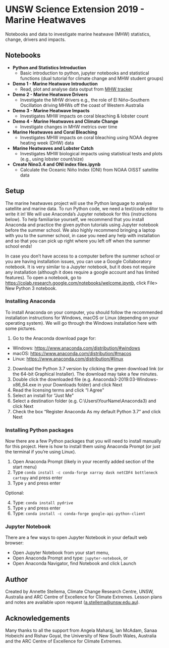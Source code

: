 <h1>UNSW Science Extension 2019 - Marine Heatwaves</h1>

Notebooks and data to investigate marine heatwave (MHW) statistics, change, drivers and impacts.

<h2>Notebooks</h2>

- **Python and Statistics Introduction** 
  * Basic introduction to python, jupyter notebooks and statistical functions (dual tutorial for climate change and MHW student groups)
- **Demo 1 - Marine Heatwave Introduction** 
  * Read, plot and analyse data output from [MHW tracker](http://www.marineheatwaves.org/tracker.html)
- **Demo 2 - Marine Heatwave Drivers** 
  * Investigate the MHW drivers e.g., the role of El Niño–Southern Oscillation driving MHWs off the coast of Western Australia
- **Demo 3 - Marine Heatwave Impacts** 
  * Investigates MHW impacts on coral bleaching & lobster count
- **Demo 4 - Marine Heatwaves and Climate Change** 
  * Investigate changes in MHW metrics over time
- **Marine Heatwaves and Coral Bleaching** 
  * Investigates MHW impacts on coral bleaching using NOAA degree heating week (DHW) data
- **Marine Heatwaves and Lobster Catch** 
  * Investigates MHW biological impacts using statistical tests and plots (e.g., using lobster count/size)
- **Create Nino3.4 and ONI index files.ipynb** 
  * Calculate the Oceanic Niño Index (ONI) from NOAA OISST satellite data

<h2>Setup</h2>

The marine heatwaves project will use the Python language to analyse satellite and marine data. To run Python code, we need a text/code editor to write it in! We will use Anaconda’s Jupyter notebook for this (instructions below). To help familiarise yourself, we recommend that you install Anaconda and practice the given python tutorials using Jupyter notebook before the summer school. We also highly recommend bringing a laptop with you to the summer school, in case you need any help with installation and so that you can pick up right where you left off when the summer school ends!

In case you don’t have access to a computer before the summer school or you are having installation issues, you can use a Google Collaboratory notebook. It is very similar to a Jupyter notebook, but it does not require any installation (although it does require a google account and has limited features). To open a notebook, go to https://colab.research.google.com/notebooks/welcome.ipynb, click File> New Python 3 notebook.

<h3>Installing Anaconda</h3>

To install Anaconda on your computer, you should follow the recommended installation instructions for Windows, macOS or Linux (depending on your operating system). We will go through the Windows installation here with some pictures.

1. Go to the Anaconda download page for:
  * Windows: https://www.anaconda.com/distribution/#windows
  * macOS: https://www.anaconda.com/distribution/#macos
  * Linux: https://www.anaconda.com/distribution/#linux
2. Download the Python 3.7 version by clicking the green download link (or the 64-bit Graphical Installer). The download may take a few minutes.
3. Double click the downloaded file (e.g. Anaconda3-2019.03-Windows-x86_64.exe in your Downloads folder) and click Next  
4. Read the licensing terms and click “I Agree"
5. Select an install for “Just Me"
6. Select a destination folder (e.g. C:\Users\YourName\Anaconda3) and click Next
7. Check the box “Register Anaconda As my default Python 3.7” and click Next

<h3>Installing Python packages</h3>

Now there are a few Python packages that you will need to install manually for this project. Here is how to install them using Anaconda Prompt (or just the terminal if you’re using Linux).

1. Open Anaconda Prompt (likely in your recently added section of the start menu)
2. Type `conda install -c conda-forge xarray dask netCDF4 bottleneck cartopy` and press enter
3. Type `y` and press enter

Optional:

4. Type: `conda install pydrive`
5. Type `y` and press enter
6. Type: `conda install -c conda-forge google-api-python-client`

<h3>Jupyter Notebook</h3>

There are a few ways to open Jupyter Notebook in your default web browser:
  - Open Jupyter Notebook from your start menu,
  - Open Anaconda Prompt and type: `jupyter-notebook`, or
  - Open Anaconda Navigator, find Notebook and click Launch

<h2>Author</h2>

Created by Annette Stellema, Climate Change Research Centre, UNSW, Australia and ARC Centre of Excellence for Climate Extremes.
Lesson plans and notes are available upon request (a.stellema@unsw.edu.au).

<h2>Acknowledgements</h2>

Many thanks to all the support from Angela Maharaj, Ian McAdam, Sanaa Hobeichi and Rishav Goyal, the University of New South Wales, Australia and the ARC Centre of Excellence for Climate Extremes.
